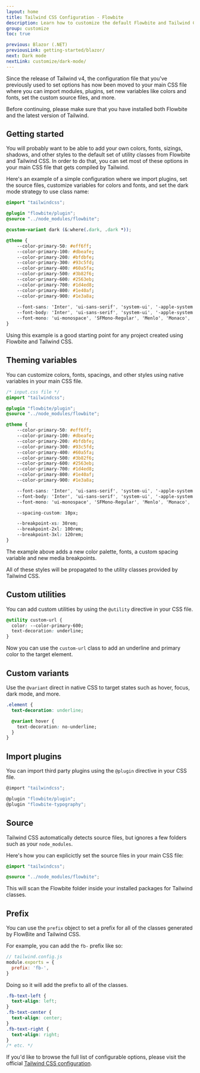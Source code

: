 ```yaml
---
layout: home
title: Tailwind CSS Configuration - Flowbite
description: Learn how to customize the default Flowbite and Tailwind CSS options and styles
group: customize
toc: true

previous: Blazor (.NET)
previousLink: getting-started/blazor/
next: Dark mode
nextLink: customize/dark-mode/
---
```


Since the release of Tailwind v4, the configuration file that you've previously used to set options has now been moved to your main CSS file where you can import modules, plugins, set new variables like colors and fonts, set the custom source files, and more.

Before continuing, please make sure that you have installed both Flowbite and the latest version of Tailwind.

## Getting started

You will probably want to be able to add your own colors, fonts, sizings, shadows, and other styles to the default set of utility classes from Flowbite and Tailwind CSS. In order to do that, you can set most of these options in your main CSS file that gets compiled by Tailwind.

Here's an example of a simple configuration where we import plugins, set the source files, customize variables for colors and fonts, and set the dark mode strategy to use class name:

```css
@import "tailwindcss";

@plugin "flowbite/plugin";
@source "../node_modules/flowbite";

@custom-variant dark (&:where(.dark, .dark *));

@theme {
    --color-primary-50: #eff6ff;
    --color-primary-100: #dbeafe;
    --color-primary-200: #bfdbfe;
    --color-primary-300: #93c5fd;
    --color-primary-400: #60a5fa;
    --color-primary-500: #3b82f6;
    --color-primary-600: #2563eb;
    --color-primary-700: #1d4ed8;
    --color-primary-800: #1e40af;
    --color-primary-900: #1e3a8a;
    
    --font-sans: 'Inter', 'ui-sans-serif', 'system-ui', '-apple-system', 'system-ui', 'Segoe UI', 'Roboto', 'Helvetica Neue', 'Arial', 'Noto Sans', 'sans-serif', 'Apple Color Emoji', 'Segoe UI Emoji', 'Segoe UI Symbol', 'Noto Color Emoji';
    --font-body: 'Inter', 'ui-sans-serif', 'system-ui', '-apple-system', 'system-ui', 'Segoe UI', 'Roboto', 'Helvetica Neue', 'Arial', 'Noto Sans', 'sans-serif', 'Apple Color Emoji', 'Segoe UI Emoji', 'Segoe UI Symbol', 'Noto Color Emoji';
    --font-mono: 'ui-monospace', 'SFMono-Regular', 'Menlo', 'Monaco', 'Consolas', 'Liberation Mono', 'Courier New', 'monospace';
}
```

Using this example is a good starting point for any project created using Flowbite and Tailwind CSS.

## Theming variables

You can customize colors, fonts, spacings, and other styles using native variables in your main CSS file.

```css
/* input.css file */
@import "tailwindcss";

@plugin "flowbite/plugin";
@source "../node_modules/flowbite";

@theme {
    --color-primary-50: #eff6ff;
    --color-primary-100: #dbeafe;
    --color-primary-200: #bfdbfe;
    --color-primary-300: #93c5fd;
    --color-primary-400: #60a5fa;
    --color-primary-500: #3b82f6;
    --color-primary-600: #2563eb;
    --color-primary-700: #1d4ed8;
    --color-primary-800: #1e40af;
    --color-primary-900: #1e3a8a;

    --font-sans: 'Inter', 'ui-sans-serif', 'system-ui', '-apple-system', 'system-ui', 'Segoe UI', 'Roboto', 'Helvetica Neue', 'Arial', 'Noto Sans', 'sans-serif', 'Apple Color Emoji', 'Segoe UI Emoji', 'Segoe UI Symbol', 'Noto Color Emoji';
    --font-body: 'Inter', 'ui-sans-serif', 'system-ui', '-apple-system', 'system-ui', 'Segoe UI', 'Roboto', 'Helvetica Neue', 'Arial', 'Noto Sans', 'sans-serif', 'Apple Color Emoji', 'Segoe UI Emoji', 'Segoe UI Symbol', 'Noto Color Emoji';
    --font-mono: 'ui-monospace', 'SFMono-Regular', 'Menlo', 'Monaco', 'Consolas', 'Liberation Mono', 'Courier New', 'monospace';

    --spacing-custom: 10px;

    --breakpoint-xs: 30rem;
    --breakpoint-2xl: 100rem;
    --breakpoint-3xl: 120rem;
}
```

The example above adds a new color palette, fonts, a custom spacing variable and new media breakpoints.

All of these styles will be propagated to the utility classes provided by Tailwind CSS.

## Custom utilities

You can add custom utilities by using the `@utility` directive in your CSS file.

```css
@utility custom-url {
  color: --color-primary-600;
  text-decoration: underline;
}
```

Now you can use the `custom-url` class to add an underline and primary color to the target element.

## Custom variants

Use the `@variant` direct in native CSS to target states such as hover, focus, dark mode, and more.

```css
.element {
  text-decoration: underline;

  @variant hover {
    text-decoration: no-underline;
  }
}
```

## Import plugins

You can import third party plugins using the `@plugin` directive in your CSS file.

```javascript
@import "tailwindcss";

@plugin "flowbite/plugin";
@plugin "flowbite-typography";
```

## Source

Tailwind CSS automatically detects source files, but ignores a few folders such as your `node_modules`.

Here's how you can explicictly set the source files in your main CSS file:

```css
@import "tailwindcss";

@source "../node_modules/flowbite";
```

This will scan the Flowbite folder inside your installed packages for Tailwind classes.

## Prefix

You can use the `prefix` object to set a prefix for all of the classes generated by FlowBite and Tailwind CSS.

For example, you can add the `fb-` prefix like so:

```javascript
// tailwind.config.js
module.exports = {
  prefix: 'fb-',
}
```

Doing so it will add the prefix to all of the classes.

```css
.fb-text-left {
  text-align: left;
}
.fb-text-center {
  text-align: center;
}
.fb-text-right {
  text-align: right;
}
/* etc. */
```

If you'd like to browse the full list of configurable options, please visit the official <a href="https://tailwindcss.com/docs/configuration" rel="nofollow">Tailwind CSS configuration</a>.